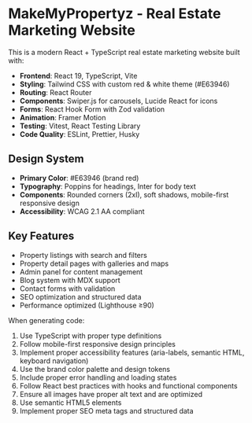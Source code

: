 <!-- Use this file to provide workspace-specific custom instructions to Copilot. For more details, visit https://code.visualstudio.com/docs/copilot/copilot-customization#_use-a-githubcopilotinstructionsmd-file -->

# MakeMyPropertyz - Real Estate Marketing Website

This is a modern React + TypeScript real estate marketing website built with:
- **Frontend**: React 19, TypeScript, Vite
- **Styling**: Tailwind CSS with custom red & white theme (#E63946)
- **Routing**: React Router
- **Components**: Swiper.js for carousels, Lucide React for icons
- **Forms**: React Hook Form with Zod validation
- **Animation**: Framer Motion
- **Testing**: Vitest, React Testing Library
- **Code Quality**: ESLint, Prettier, Husky

## Design System
- **Primary Color**: #E63946 (brand red)
- **Typography**: Poppins for headings, Inter for body text
- **Components**: Rounded corners (2xl), soft shadows, mobile-first responsive design
- **Accessibility**: WCAG 2.1 AA compliant

## Key Features
- Property listings with search and filters
- Property detail pages with galleries and maps
- Admin panel for content management
- Blog system with MDX support
- Contact forms with validation
- SEO optimization and structured data
- Performance optimized (Lighthouse ≥90)

When generating code:
1. Use TypeScript with proper type definitions
2. Follow mobile-first responsive design principles
3. Implement proper accessibility features (aria-labels, semantic HTML, keyboard navigation)
4. Use the brand color palette and design tokens
5. Include proper error handling and loading states
6. Follow React best practices with hooks and functional components
7. Ensure all images have proper alt text and are optimized
8. Use semantic HTML5 elements
9. Implement proper SEO meta tags and structured data
